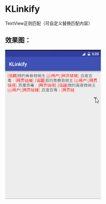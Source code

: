 # KLinkify
TextView正则匹配（可自定义替换匹配内容）

## 效果图：
![](https://github.com/KCrason/KLinkify/blob/master/images/fsdfdfss.gif)
